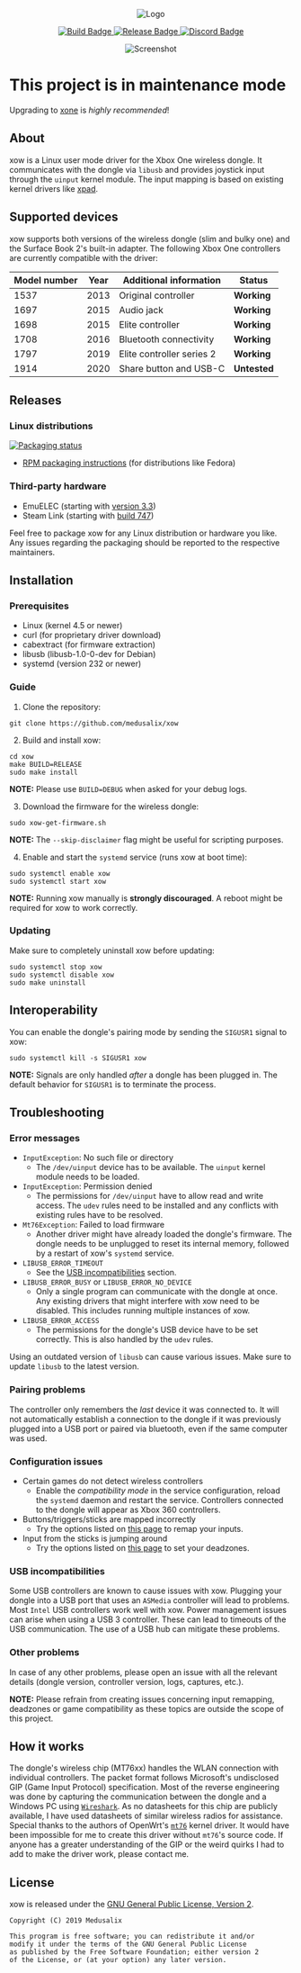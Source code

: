 <p align="center">
    <img src="assets/logo.png" alt="Logo">
</p>

<p align="center">
    <a href="https://github.com/medusalix/xow/actions">
        <img src="https://img.shields.io/github/workflow/status/medusalix/xow/Continuous%20Integration" alt="Build Badge">
    </a>
    <a href="https://github.com/medusalix/xow/releases/latest">
        <img src="https://img.shields.io/github/v/release/medusalix/xow" alt="Release Badge">
    </a>
    <a href="https://discord.gg/FDQxwWk">
        <img src="https://img.shields.io/discord/733964971842732042" alt="Discord Badge">
    </a>
</p>

<p align="center">
  <img src="assets/screenshot.png" alt="Screenshot">
</p>

# This project is in maintenance mode

Upgrading to [xone](https://github.com/medusalix/xone) is *highly recommended*!

## About

xow is a Linux user mode driver for the Xbox One wireless dongle.
It communicates with the dongle via `libusb` and provides joystick input through the `uinput` kernel module.
The input mapping is based on existing kernel drivers like [xpad](https://github.com/paroj/xpad).

## Supported devices

xow supports both versions of the wireless dongle (slim and bulky one) and the Surface Book 2's built-in adapter.
The following Xbox One controllers are currently compatible with the driver:

| Model number | Year | Additional information    | Status       |
|--------------|------|---------------------------|--------------|
| 1537         | 2013 | Original controller       | **Working**  |
| 1697         | 2015 | Audio jack                | **Working**  |
| 1698         | 2015 | Elite controller          | **Working**  |
| 1708         | 2016 | Bluetooth connectivity    | **Working**  |
| 1797         | 2019 | Elite controller series 2 | **Working**  |
| 1914         | 2020 | Share button and USB-C    | **Untested** |

## Releases

### Linux distributions

[![Packaging status](https://repology.org/badge/vertical-allrepos/xow.svg)](https://repology.org/project/xow/versions)

- [RPM packaging instructions](https://gitlab.com/yajoman/xow-rpm) (for distributions like Fedora)

### Third-party hardware

- EmuELEC (starting with [version 3.3](https://github.com/EmuELEC/EmuELEC/releases/tag/v3.3))
- Steam Link (starting with [build 747](https://steamcommunity.com/app/353380/discussions/0/1735510154204276395))

Feel free to package xow for any Linux distribution or hardware you like.
Any issues regarding the packaging should be reported to the respective maintainers.

## Installation

### Prerequisites

- Linux (kernel 4.5 or newer)
- curl (for proprietary driver download)
- cabextract (for firmware extraction)
- libusb (libusb-1.0-0-dev for Debian)
- systemd (version 232 or newer)

### Guide

1. Clone the repository:

```
git clone https://github.com/medusalix/xow
```

2. Build and install xow:

```
cd xow
make BUILD=RELEASE
sudo make install
```

**NOTE:** Please use `BUILD=DEBUG` when asked for your debug logs.

3. Download the firmware for the wireless dongle:

```
sudo xow-get-firmware.sh
```

**NOTE:** The `--skip-disclaimer` flag might be useful for scripting purposes.

4. Enable and start the `systemd` service (runs xow at boot time):

```
sudo systemctl enable xow
sudo systemctl start xow
```

**NOTE:** Running xow manually is **strongly discouraged**. A reboot might be required for xow to work correctly.

### Updating

Make sure to completely uninstall xow before updating:

```
sudo systemctl stop xow
sudo systemctl disable xow
sudo make uninstall
```

## Interoperability

You can enable the dongle's pairing mode by sending the `SIGUSR1` signal to xow:

```
sudo systemctl kill -s SIGUSR1 xow
```

**NOTE:** Signals are only handled *after* a dongle has been plugged in. The default behavior for `SIGUSR1` is to terminate the process.

## Troubleshooting

### Error messages

- `InputException`: No such file or directory
    - The `/dev/uinput` device has to be available. The `uinput` kernel module needs to be loaded.
- `InputException`: Permission denied
    - The permissions for `/dev/uinput` have to allow read and write access. The `udev` rules need to be installed and any conflicts with existing rules have to be resolved.
- `Mt76Exception`: Failed to load firmware
    - Another driver might have already loaded the dongle's firmware. The dongle needs to be unplugged to reset its internal memory, followed by a restart of xow's `systemd` service.
- `LIBUSB_ERROR_TIMEOUT`
    - See the [USB incompatibilities](#usb-incompatibilities) section.
- `LIBUSB_ERROR_BUSY` or `LIBUSB_ERROR_NO_DEVICE`
    - Only a single program can communicate with the dongle at once. Any existing drivers that might interfere with xow need to be disabled. This includes running multiple instances of xow.
- `LIBUSB_ERROR_ACCESS`
    - The permissions for the dongle's USB device have to be set correctly. This is also handled by the `udev` rules.

Using an outdated version of `libusb` can cause various issues. Make sure to update `libusb` to the latest version.

### Pairing problems

The controller only remembers the *last* device it was connected to. It will not automatically establish a connection to the dongle if it was previously plugged into a USB port or paired via bluetooth, even if the same computer was used.

### Configuration issues

- Certain games do not detect wireless controllers
    - Enable the *compatibility mode* in the service configuration, reload the `systemd` daemon and restart the service.
    Controllers connected to the dongle will appear as Xbox 360 controllers.
- Buttons/triggers/sticks are mapped incorrectly
    - Try the options listed on [this page](https://wiki.archlinux.org/index.php/Gamepad#Setting_up_deadzones_and_calibration) to remap your inputs.
- Input from the sticks is jumping around
    - Try the options listed on [this page](https://wiki.archlinux.org/index.php/Gamepad#Setting_up_deadzones_and_calibration) to set your deadzones.

### USB incompatibilities

Some USB controllers are known to cause issues with xow. Plugging your dongle into a USB port that uses an `ASMedia` controller will lead to problems. Most `Intel` USB controllers work well with xow.
Power management issues can arise when using a USB 3 controller. These can lead to timeouts of the USB communication. The use of a USB hub can mitigate these problems.

### Other problems

In case of any other problems, please open an issue with all the relevant details (dongle version, controller version, logs, captures, etc.).

**NOTE:** Please refrain from creating issues concerning input remapping, deadzones or game compatibility as these topics are outside the scope of this project.

## How it works

The dongle's wireless chip (MT76xx) handles the WLAN connection with individual controllers.
The packet format follows Microsoft's undisclosed GIP (Game Input Protocol) specification.
Most of the reverse engineering was done by capturing the communication between the dongle and a Windows PC using [`Wireshark`](https://www.wireshark.org).
As no datasheets for this chip are publicly available, I have used datasheets of similar wireless radios for assistance.
Special thanks to the authors of OpenWrt's [`mt76`](https://github.com/openwrt/mt76) kernel driver.
It would have been impossible for me to create this driver without `mt76`'s source code.
If anyone has a greater understanding of the GIP or the weird quirks I had to add to make the driver work, please contact me.

## License

xow is released under the [GNU General Public License, Version 2](LICENSE).

```
Copyright (C) 2019 Medusalix

This program is free software; you can redistribute it and/or
modify it under the terms of the GNU General Public License
as published by the Free Software Foundation; either version 2
of the License, or (at your option) any later version.
```
